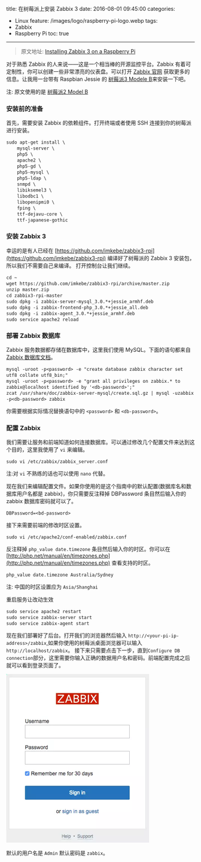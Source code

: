 title: 在树莓派上安装 Zabbix 3
date: 2016-08-01 09:45:00
categories: 
  - Linux
feature: /images/logo/raspberry-pi-logo.webp
tags: 
  - Zabbix
  - Raspberry Pi
toc: true
---
>原文地址:
>[Installing Zabbix 3 on a Raspberry Pi](http://devopsish.blogspot.com.au/2016/05/installing-zabbix-3-on-raspberry-pi.html)

对于熟悉 Zabbix 的人来说——这是一个相当棒的开源监控平台。Zabbix 有着可定制性，你可以创建一些非常漂亮的仪表盘。可以打开 [Zabbix 官网](http://www.zabbix.com/) 获取更多的信息。让我用一台带有 Raspbian Jessie 的 [树莓派3 Modele B](https://www.raspberrypi.org/products/raspberry-pi-3-model-b/)来安装一下吧。

注: 原文使用的是 [树莓派2 Model B](https://www.raspberrypi.org/products/raspberry-pi-2-model-b/)

<!-- more -->

<h3 id="pre">安装前的准备</h3>

首先，需要安装 Zabbix 的依赖组件。打开终端或者使用 SSH 连接到你的树莓派进行安装。

```shell
sudo apt-get install \
    mysql-server \
    php5 \
    apache2 \
    php5-gd \
    php5-mysql \
    php5-ldap \
    snmpd \
    libiksemel3 \
    libodbc1 \
    libopenipmi0 \
    fping \
    ttf-dejavu-core \
    ttf-japanese-gothic
```

<h3 id="install-zabbix">安装 Zabbix 3</h3>

幸运的是有人已经在 [https://github.com/imkebe/zabbix3-rpi](https://github.com/imkebe/zabbix3-rpi) 编译好了树莓派的 Zabbix 3 安装包，所以我们不需要自己来编译。
打开控制台让我们继续。

```shell
cd ~
wget https://github.com/imkebe/zabbix3-rpi/archive/master.zip
unzip master.zip
cd zabbix3-rpi-master
sudo dpkg -i zabbix-server-mysql_3.0.*+jessie_armhf.deb
sudo dpkg -i zabbix-frontend-php_3.0.*+jessie_all.deb
sudo dpkg -i zabbix-agent_3.0.*+jessie_armhf.deb
sudo service apache2 reload
```

<h3 id="setup-database">部署 Zabbix 数据库</h3>

Zabbix 服务数据都存储在数据库中，这里我们使用 MySQL。下面的语句都来自 [Zabbix 数据库文档](https://www.zabbix.com/documentation/3.0/manual/appendix/install/db_scripts)。

```shell
mysql -uroot -p<password> -e "create database zabbix character set utf8 collate utf8_bin;"
mysql -uroot -p<password> -e "grant all privileges on zabbix.* to zabbix@localhost identified by '<db-password>';"
zcat /usr/share/doc/zabbix-server-mysql/create.sql.gz | mysql -uzabbix -p<db-password> zabbix
```

你需要根据实际情况替换语句中的 `<password>` 和 `<db-password>`。

<h3 id="config-zabbix">配置 Zabbix</h3>

我们需要让服务和前端知道如何连接数据库。可以通过修改几个配置文件来达到这个目的，这里我使用了 `vi` 来编辑。

```shell
sudo vi /etc/zabbix/zabbix_server.conf
```

注:对 `vi` 不熟练的话也可以使用 `nano` 代替。

现在我们来编辑配置文件。如果你使用的是这个指南中的默认配置(数据库名和数据库用户名都是 zabbix)，你只需要反注释掉 DBPassword 条目然后输入你的 zabbix 数据库密码就可以了。

```
DBPassword=<bd-password>
```

接下来需要前端的修改时区设置。

```shell
sudo vi /etc/apache2/conf-enabled/zabbix.conf
```

反注释掉 `php_value date.timezone` 条目然后输入你的时区。你可以在 [http://php.net/manual/en/timezones.php](http://php.net/manual/en/timezones.php) 查看支持的时区。

```
php_value date.timezone Australia/Sydney
```

注: 中国的时区设置应为 `Asia/Shanghai`

重启服务让改动生效

```shell
sudo service apache2 restart
sudo service zabbix-server start
sudo service zabbix-agent start
```

现在我们部署好了后台。打开我们的浏览器然后输入 `http://<your-pi-ip-address>/zabbix`,如果你使用的树莓派桌面浏览器可以输入`http://localhost/zabbix`。
接下来只需要点击下一步，直到`Configure DB connection`部分，这里需要你输入正确的数据用户名和密码。前端配置完成之后就可以看到登录页面了。

![](/images/2016/zabbix-login.webp)

默认的用户名是 `Admin` 默认密码是 `zabbix`。
